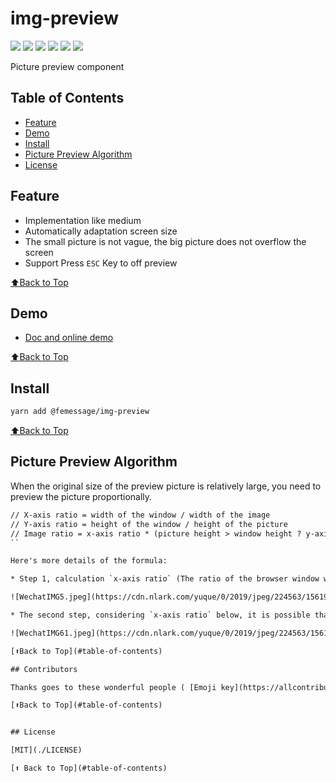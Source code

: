 # img-preview

![](https://cdn.nlark.com/yuque/0/2019/svg/224563/1561960140452-758467ac-5389-4fed-a261-9c2b16dccbd6.svg#align=left&display=inline&height=20&originHeight=20&originWidth=90&size=0&status=done&width=90) [![](https://img.shields.io/npm/dm/@femessage/img-preview.svg#align=left&display=inline&height=20&originHeight=20&originWidth=140&status=done&width=140)](https://www.npmjs.com/package/@femessage/img-preview) ![](https://img.shields.io/npm/v/@femessage/img-preview.svg#align=left&display=inline&height=20&originHeight=20&originWidth=80&status=done&width=80) [![](https://img.shields.io/npm/l/@femessage/img-preview.svg#align=left&display=inline&height=20&originHeight=20&originWidth=78&status=done&width=78)](https://github.com/FEMessage/img-preview/blob/master/LICENSE) ![](https://img.shields.io/badge/PRs-welcome-brightgreen.svg#align=left&display=inline&height=20&originHeight=20&originWidth=90&status=done&width=90) [![](https://img.shields.io/badge/%F0%9F%A4%96-release%20notes-00B2EE.svg#align=left&display=inline&height=20&originHeight=20&originWidth=104&status=done&width=104)](https://github-tools.github.io/github-release-notes/)

Picture preview component

## Table of Contents

* [Feature](#feature)
* [Demo](#demo)
* [Install](#install)
* [Picture Preview Algorithm](#picture-preview-algorithm)
* [License](#license)

## Feature

* Implementation like medium 
* Automatically adaptation screen size
* The small picture is not vague, the big picture does not overflow the screen
* Support Press `ESC` Key to off preview

[⬆Back to Top](#table-of-contents)

## Demo

* [Doc and online demo](https://femessage.github.io/img-preview/)

[⬆Back to Top](#table-of-contents)

## Install

```sh
yarn add @femessage/img-preview
```

[⬆Back to Top](#table-of-contents)
  
## Picture Preview Algorithm

When the original size of the preview picture is relatively large, you need to preview the picture proportionally.

```html
// X-axis ratio = width of the window / width of the image
// Y-axis ratio = height of the window / height of the picture
// Image ratio = x-axis ratio * (picture height > window height ? y-axis ratio: x-axis ratio)
``

Here's more details of the formula:

* Step 1, calculation `x-axis ratio` (The ratio of the browser window width to the original width of the picture) and save it

![WechatIMG5.jpeg](https://cdn.nlark.com/yuque/0/2019/jpeg/224563/1561960426707-28d49d2f-a972-4020-b9fd-958e1686a9bc.jpeg#align=left&display=inline&height=1224&name=WechatIMG5.jpeg&originHeight=1224&originWidth=2084&size=276725&status=done&width=2084)<br />

* The second step, considering `x-axis ratio` below, it is possible that the height of the picture is larger than the height of the window.<br /> At this time should use `y-axis ratio` (The ratio of browser window height to the original height of the picture) as the preview ratio of the picture

![WechatIMG61.jpeg](https://cdn.nlark.com/yuque/0/2019/jpeg/224563/1561960419677-2b5ecc88-b313-43e4-a196-402f6b5fc293.jpeg#align=left&display=inline&height=716&name=WechatIMG61.jpeg&originHeight=716&originWidth=2868&size=268723&status=done&width=2868)

[⬆Back to Top](#table-of-contents)

## Contributors

Thanks goes to these wonderful people ( [Emoji key](https://allcontributors.org/docs/en/emoji-key) ):<br />This project follows [All-contributors](https://github.com/all-contributors/all-contributors) Specification. Contributions of any kind welcome!

[⬆Back to Top](#table-of-contents)


## License

[MIT](./LICENSE)

[⬆ Back to Top](#table-of-contents)
